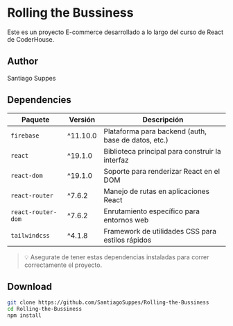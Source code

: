 # Rolling the Bussiness
Este es un proyecto E-commerce desarrollado a lo largo del curso de React de CoderHouse.


## Author
Santiago Suppes


## Dependencies
| Paquete                | Versión    | Descripción                                          |
|------------------------|------------|------------------------------------------------------|
| `firebase`             | ^11.10.0   | Plataforma para backend (auth, base de datos, etc.) |
| `react`                | ^19.1.0    | Biblioteca principal para construir la interfaz     |
| `react-dom`            | ^19.1.0    | Soporte para renderizar React en el DOM             |
| `react-router`         | ^7.6.2     | Manejo de rutas en aplicaciones React               |
| `react-router-dom`     | ^7.6.2     | Enrutamiento específico para entornos web           |
| `tailwindcss`          | ^4.1.8     | Framework de utilidades CSS para estilos rápidos    |

> 💡 Asegurate de tener estas dependencias instaladas para correr correctamente el proyecto.


## Download

```bash
git clone https://github.com/SantiagoSuppes/Rolling-the-Bussiness
cd Rolling-the-Bussiness
npm install
```
